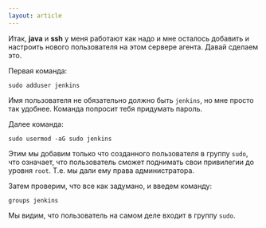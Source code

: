 ```yaml
---
layout: article
---
```

Итак, **java** и **ssh** у меня работают как надо и мне осталось добавить и настроить нового пользователя на этом сервере агента. Давай сделаем это.

Первая команда:
```
sudo adduser jenkins
```
Имя пользователя не обязательно должно быть `jenkins`, но мне просто так удобнее. Команда попросит тебя придумать пароль.

Далее команда: 
```
sudo usermod -aG sudo jenkins
```
Этим мы добавим только что созданного пользователя в группу `sudo`, что означает, что пользователь сможет поднимать свои привилегии до уровня `root`. Т.е. мы дали ему права администратора.

Затем проверим, что все как задумано, и введем команду:
```
groups jenkins
```
Мы видим, что пользователь на самом деле входит в группу `sudo`.
